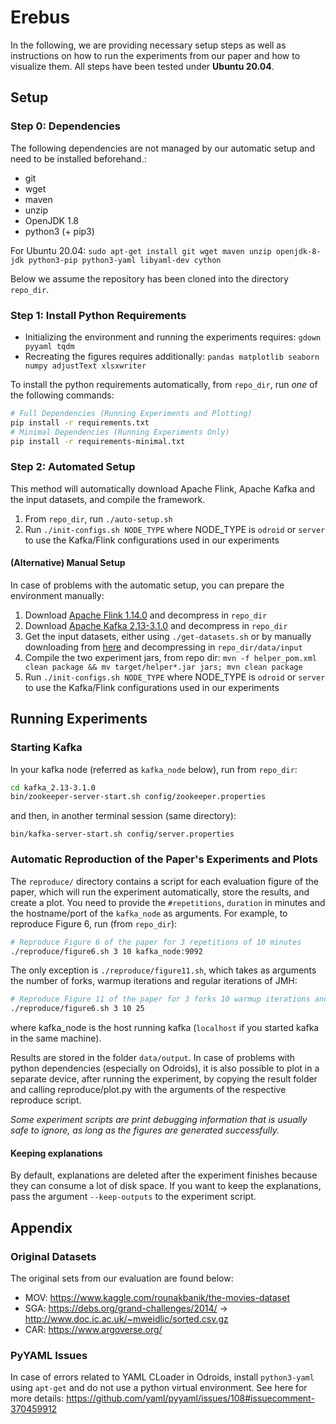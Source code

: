 # Erebus

In the following, we are providing necessary setup steps as well as instructions on how to run the
experiments from our paper and how to visualize them. All steps have been tested under **Ubuntu
20.04**.

## Setup

### Step 0: Dependencies

The following dependencies are not managed by our automatic setup and need to be installed
beforehand.:

- git
- wget
- maven
- unzip
- OpenJDK 1.8
- python3 (+ pip3)

For Ubuntu 20.04: `sudo apt-get install git wget maven unzip openjdk-8-jdk python3-pip python3-yaml libyaml-dev cython`

Below we assume the repository has been cloned into the directory `repo_dir`. 

### Step 1: Install Python Requirements

- Initializing the environment and running the experiments requires: `gdown pyyaml tqdm`
- Recreating the figures requires additionally: `pandas matplotlib seaborn numpy adjustText xlsxwriter` 

To install the python requirements automatically, from `repo_dir`, run *one* of the following commands:

```bash
# Full Dependencies (Running Experiments and Plotting)
pip install -r requirements.txt
# Minimal Dependencies (Running Experiments Only)
pip install -r requirements-minimal.txt

```

### Step 2: Automated Setup

This method will automatically download Apache Flink, Apache Kafka and the input datasets,
and compile the framework.

1. From `repo_dir`, run `./auto-setup.sh`
2. Run `./init-configs.sh NODE_TYPE` where NODE_TYPE is `odroid` or `server` to use the Kafka/Flink configurations used in our experiments


#### (Alternative) Manual Setup

In case of problems with the automatic setup, you can prepare the environment manually:

1. Download [Apache Flink 1.14.0](https://archive.apache.org/dist/flink/flink-1.14.0/flink-1.14.0-bin-scala_2.11.tgz) and decompress in `repo_dir`
2. Download [Apache Kafka 2.13-3.1.0](https://archive.apache.org/dist/kafka/3.1.0/kafka_2.13-3.1.0.tgz) and decompress in `repo_dir`
3. Get the input datasets, either using `./get-datasets.sh` or by manually downloading from [here](https://drive.google.com/uc?id=1464hH2-b7eKvtGh-tK_ku4aouFiagISw) and decompressing in `repo_dir/data/input`
4. Compile the two experiment jars, from repo dir: `mvn -f helper_pom.xml clean package && mv target/helper*.jar jars; mvn clean package`
2. Run `./init-configs.sh NODE_TYPE` where NODE_TYPE is `odroid` or `server` to use the Kafka/Flink configurations used in our experiments


## Running Experiments

### Starting Kafka


In your kafka node (referred as `kafka_node` below), run from `repo_dir`:
```bash
cd kafka_2.13-3.1.0
bin/zookeeper-server-start.sh config/zookeeper.properties
```
and then, in another terminal session (same directory):
```
bin/kafka-server-start.sh config/server.properties
```

### Automatic Reproduction of the Paper's Experiments and Plots

The `reproduce/` directory contains a script for each evaluation figure of the paper, which will run the experiment automatically, store the results, and create a plot. You need to provide the `#repetitions`, `duration` in minutes and the hostname/port of the `kafka_node` as arguments.
For example, to reproduce Figure 6, run (from `repo_dir`):

```bash
# Reproduce Figure 6 of the paper for 3 repetitions of 10 minutes
./reproduce/figure6.sh 3 10 kafka_node:9092
```

The only exception is `./reproduce/figure11.sh`, which takes as arguments the number of forks, 
warmup iterations and regular iterations of JMH:
```bash
# Reproduce Figure 11 of the paper for 3 forks 10 warmup iterations and 25 regular iterations
./reproduce/figure6.sh 3 10 25
```

where kafka_node is the host running kafka (`localhost` if you started kafka in the same machine).

Results are stored in the folder `data/output`.
In case of problems with python dependencies (especially on Odroids), it is also possible to plot in a separate device, after running the experiment, by copying the result folder and calling reproduce/plot.py with the arguments of the respective reproduce script.

*Some experiment scripts are print debugging information that
is usually safe to ignore, as long as the figures are generated successfully.*


#### Keeping explanations

By default, explanations are deleted after the experiment finishes because they can consume a lot of disk space. If you want to keep the explanations, pass the argument `--keep-outputs` to the experiment script.


## Appendix 

### Original Datasets

The original sets from our evaluation are found below:

- MOV: https://www.kaggle.com/rounakbanik/the-movies-dataset
- SGA: https://debs.org/grand-challenges/2014/ -> http://www.doc.ic.ac.uk/~mweidlic/sorted.csv.gz
- CAR: https://www.argoverse.org/

### PyYAML Issues

In case of errors related to YAML CLoader in Odroids, install `python3-yaml` using `apt-get` and do not use a python virtual environment. 
See here for more details: https://github.com/yaml/pyyaml/issues/108#issuecomment-370459912
